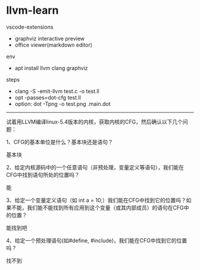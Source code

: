 # llvm-learn

vscode-extensions

* graphviz interactive preview
* office viewer(markdown editor)

env

* apt install llvm clang graphviz

steps

* clang -S -emit-llvm test.c -o test.ll
* opt -passes=dot-cfg test.ll
* option: dot -Tpng -o test.png .main.dot

---

试着用LLVM编译linux-5.4版本的内核，获取内核的CFG，然后确认以下几个问题：

1、CFG的基本单位是什么？基本块还是语句？

基本块

2、给定内核源码中的一个任意语句（非预处理，变量定义等语句），我们能在CFG中找到语句所处的位置吗？

能

3、给定一个变量定义语句（如 int a = 10;）我们能在CFG中找到它的位置吗？如果不能，我们能不能找到所有应用到这个变量（或其内部成员）的语句在CFG中的位置？

能找到吧

4、给定一个预处理语句(如#define, #include)，我们能在CFG中找到它的位置吗？

找不到
